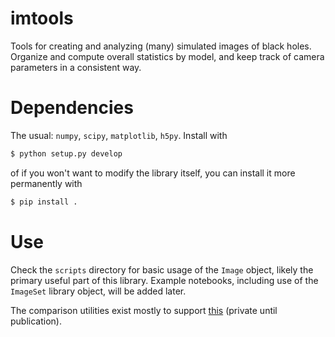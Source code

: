 # imtools
Tools for creating and analyzing (many) simulated images of black holes.
Organize and compute overall statistics by model, and keep track of camera parameters in a consistent way.

# Dependencies
The usual: `numpy`, `scipy`, `matplotlib`, `h5py`.  Install with
```bash
$ python setup.py develop
```
of if you won't want to modify the library itself, you can install it more permanently with
```bash
$ pip install .
```

# Use
Check the `scripts` directory for basic usage of the `Image` object, likely the primary useful part of this library.  Example notebooks, including use of the  `ImageSet` library object, will be added later.

The comparison utilities exist mostly to support [this](https://github.com/afd-illinois/polarized-grrt-comparison) (private until publication).
